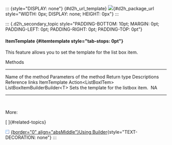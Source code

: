 ::: {style="DISPLAY: none"}
[](ms-xhelp:///?Id=d2h_url_template){#d2h_url_template} ![](!package_url!){#d2h_package_url style="WIDTH: 0px; DISPLAY: none; HEIGHT: 0px"}
:::

::: {.d2h_secondary_topic style="PADDING-BOTTOM: 10pt; MARGIN: 0pt; PADDING-LEFT: 0pt; PADDING-RIGHT: 0pt; PADDING-TOP: 0pt"}
#### ItemTemplate {#itemtemplate style="tab-stops: 0pt"}

This feature allows you to set the template for the list box item.

Methods

  -------------------- -------------------------- -------------------------------- ----------------------------------------- -----------------
  Name of the method   Parameters of the method   Return type                      Descriptions                              Reference links
  ItemTemplate         Action\<ListBoxITem\>      ListBoxItemBuilderBuilder\<T\>   Sets the template for the listbox item.    NA
  -------------------- -------------------------- -------------------------------- ----------------------------------------- -----------------

 

More:

[ ]{#related-topics}

[![](button.gif){border="0" align="absMiddle"}Using Builder](ms-xhelp:///?Id=61a98db1-e367-4f3a-a9a5-8365a3f5ea11){style="TEXT-DECORATION: none"}
:::
